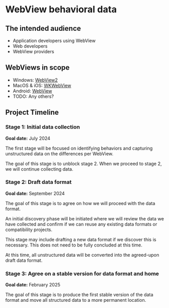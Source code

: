 # WebView behavioral data

## The intended audience

- Application developers using WebView
- Web developers
- WebView providers

## WebViews in scope

- Windows: [WebView2](https://developer.microsoft.com/en-us/microsoft-edge/webview2/)
- MacOS & iOS: [WKWebView](https://developer.apple.com/documentation/webkit/wkwebview)
- Android: [WebView](https://developer.android.com/reference/android/webkit/WebView)
- TODO: Any others?

## Project Timeline

### Stage 1: Initial data collection

**Goal date:** July 2024

The first stage will be focused on identifying behaviors and capturing unstructured data on the differences per WebView.

The goal of this stage is to unblock stage 2. When we proceed to stage 2, we will continue collecting data.

### Stage 2: Draft data format

**Goal date:** September 2024

The goal of this stage is to agree on how we will proceed with the data format.

An initial discovery phase will be initiated where we will review the data we have collected and confirm if we can reuse
any existing data formats or compatibility projects.

This stage may include drafting a new data format if we discover this is necessary. This does not need to be fully
concluded at this time.

At this time, all unstructured data will be converted into the agreed-upon draft data format.

### Stage 3: Agree on a stable version for data format and home

**Goal date:** February 2025

The goal of this stage is to produce the first stable version of the data format and move all structured data to a
more permanent location.
